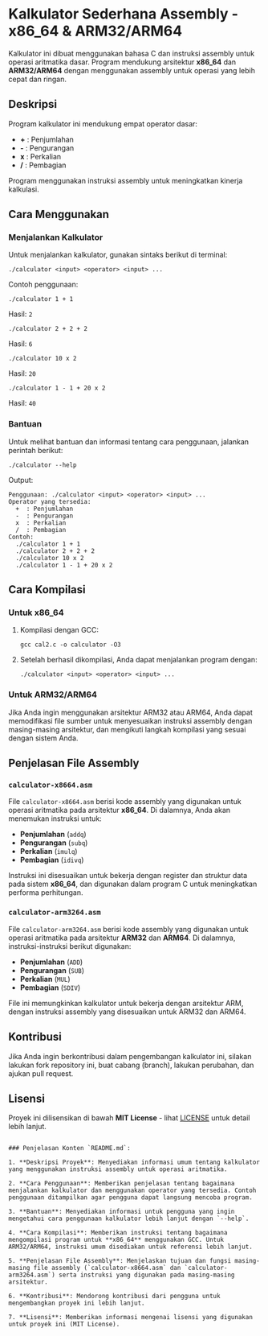 # Kalkulator Sederhana Assembly - x86_64 & ARM32/ARM64

Kalkulator ini dibuat menggunakan bahasa C dan instruksi assembly untuk operasi aritmatika dasar. Program mendukung arsitektur **x86_64** dan **ARM32/ARM64** dengan menggunakan assembly untuk operasi yang lebih cepat dan ringan.

## Deskripsi

Program kalkulator ini mendukung empat operator dasar:
- **+** : Penjumlahan
- **-** : Pengurangan
- **x** : Perkalian
- **/** : Pembagian

Program menggunakan instruksi assembly untuk meningkatkan kinerja kalkulasi.

## Cara Menggunakan

### Menjalankan Kalkulator
Untuk menjalankan kalkulator, gunakan sintaks berikut di terminal:
```
./calculator <input> <operator> <input> ...
```

Contoh penggunaan:
```
./calculator 1 + 1
```
Hasil: `2`

```
./calculator 2 + 2 + 2
```
Hasil: `6`

```
./calculator 10 x 2
```
Hasil: `20`

```
./calculator 1 - 1 + 20 x 2
```
Hasil: `40`

### Bantuan
Untuk melihat bantuan dan informasi tentang cara penggunaan, jalankan perintah berikut:
```
./calculator --help
```

Output:
```
Penggunaan: ./calculator <input> <operator> <input> ...
Operator yang tersedia:
  +  : Penjumlahan
  -  : Pengurangan
  x  : Perkalian
  /  : Pembagian
Contoh:
  ./calculator 1 + 1
  ./calculator 2 + 2 + 2
  ./calculator 10 x 2
  ./calculator 1 - 1 + 20 x 2
```

## Cara Kompilasi

### Untuk x86_64
1. Kompilasi dengan GCC:
   ```
   gcc cal2.c -o calculator -O3
   ```

2. Setelah berhasil dikompilasi, Anda dapat menjalankan program dengan:
   ```
   ./calculator <input> <operator> <input> ...
   ```

### Untuk ARM32/ARM64
Jika Anda ingin menggunakan arsitektur ARM32 atau ARM64, Anda dapat memodifikasi file sumber untuk menyesuaikan instruksi assembly dengan masing-masing arsitektur, dan mengikuti langkah kompilasi yang sesuai dengan sistem Anda.

## Penjelasan File Assembly

### `calculator-x8664.asm`

File `calculator-x8664.asm` berisi kode assembly yang digunakan untuk operasi aritmatika pada arsitektur **x86_64**. Di dalamnya, Anda akan menemukan instruksi untuk:
- **Penjumlahan** (`addq`)
- **Pengurangan** (`subq`)
- **Perkalian** (`imulq`)
- **Pembagian** (`idivq`)

Instruksi ini disesuaikan untuk bekerja dengan register dan struktur data pada sistem **x86_64**, dan digunakan dalam program C untuk meningkatkan performa perhitungan.

### `calculator-arm3264.asm`

File `calculator-arm3264.asm` berisi kode assembly yang digunakan untuk operasi aritmatika pada arsitektur **ARM32** dan **ARM64**. Di dalamnya, instruksi-instruksi berikut digunakan:
- **Penjumlahan** (`ADD`)
- **Pengurangan** (`SUB`)
- **Perkalian** (`MUL`)
- **Pembagian** (`SDIV`)

File ini memungkinkan kalkulator untuk bekerja dengan arsitektur ARM, dengan instruksi assembly yang disesuaikan untuk ARM32 dan ARM64.

## Kontribusi

Jika Anda ingin berkontribusi dalam pengembangan kalkulator ini, silakan lakukan fork repository ini, buat cabang (branch), lakukan perubahan, dan ajukan pull request.

## Lisensi

Proyek ini dilisensikan di bawah **MIT License** - lihat [LICENSE](LICENSE) untuk detail lebih lanjut.
```

### Penjelasan Konten `README.md`:

1. **Deskripsi Proyek**: Menyediakan informasi umum tentang kalkulator yang menggunakan instruksi assembly untuk operasi aritmatika.
   
2. **Cara Penggunaan**: Memberikan penjelasan tentang bagaimana menjalankan kalkulator dan menggunakan operator yang tersedia. Contoh penggunaan ditampilkan agar pengguna dapat langsung mencoba program.

3. **Bantuan**: Menyediakan informasi untuk pengguna yang ingin mengetahui cara penggunaan kalkulator lebih lanjut dengan `--help`.

4. **Cara Kompilasi**: Memberikan instruksi tentang bagaimana mengompilasi program untuk **x86_64** menggunakan GCC. Untuk ARM32/ARM64, instruksi umum disediakan untuk referensi lebih lanjut.

5. **Penjelasan File Assembly**: Menjelaskan tujuan dan fungsi masing-masing file assembly (`calculator-x8664.asm` dan `calculator-arm3264.asm`) serta instruksi yang digunakan pada masing-masing arsitektur.

6. **Kontribusi**: Mendorong kontribusi dari pengguna untuk mengembangkan proyek ini lebih lanjut.

7. **Lisensi**: Memberikan informasi mengenai lisensi yang digunakan untuk proyek ini (MIT License).
